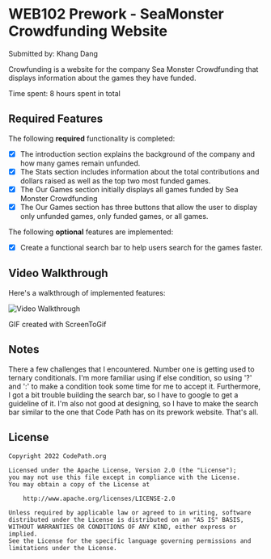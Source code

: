 # WEB102 Prework - SeaMonster Crowdfunding Website

Submitted by: Khang Dang

Crowfunding is a website for the company Sea Monster Crowdfunding that displays information about the games they have funded.

Time spent: 8 hours spent in total

## Required Features

The following **required** functionality is completed:

* [X] The introduction section explains the background of the company and how many games remain unfunded.
* [X] The Stats section includes information about the total contributions and dollars raised as well as the top two most funded games.
* [X] The Our Games section initially displays all games funded by Sea Monster Crowdfunding
* [X] The Our Games section has three buttons that allow the user to display only unfunded games, only funded games, or all games.

The following **optional** features are implemented:

* [X] Create a functional search bar to help users search for the games faster.

## Video Walkthrough

Here's a walkthrough of implemented features:

<img src='https://i.giphy.com/media/v1.Y2lkPTc5MGI3NjExMHltaTN5MXZzbmxxcWVtNTRkZjQ1YXBlbmg2c2IwdW94OThzbWxtdyZlcD12MV9pbnRlcm5hbF9naWZfYnlfaWQmY3Q9Zw/YirjLpSt1EoAoWDUJf/giphy.gif' title='Video Walkthrough' width='' alt='Video Walkthrough' />

GIF created with ScreenToGif

## Notes

There a few challenges that I encountered. Number one is getting used to ternary conditionals. I'm more familiar using if else condition, so using '?' and ':' to make a condition took some time for me to accept it. Furthermore, I got a bit trouble building the search bar, so I have to google to get a guideline of it. I'm also not good at designing, so I have to make the search bar similar to the one that Code Path has on its prework website. That's all.

## License

    Copyright 2022 CodePath.org

    Licensed under the Apache License, Version 2.0 (the "License");
    you may not use this file except in compliance with the License.
    You may obtain a copy of the License at

        http://www.apache.org/licenses/LICENSE-2.0

    Unless required by applicable law or agreed to in writing, software
    distributed under the License is distributed on an "AS IS" BASIS,
    WITHOUT WARRANTIES OR CONDITIONS OF ANY KIND, either express or implied.
    See the License for the specific language governing permissions and
    limitations under the License.
